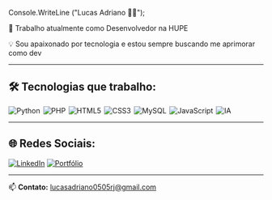 Console.WriteLine ("Lucas Adriano 👨‍💻");

💼 Trabalho atualmente como Desenvolvedor na HUPE

💡 Sou apaixonado por tecnologia e estou sempre buscando me aprimorar como dev

---

## 🛠️ Tecnologias que trabalho:

<div style="display: flex; flex-wrap: wrap; gap: 6px;">

<img alt="Python" src="https://img.shields.io/badge/Python-3776AB?style=for-the-badge&logo=python&logoColor=white"/>
<img alt="PHP" src="https://img.shields.io/badge/PHP-777BB4?style=for-the-badge&logo=php&logoColor=white"/>
<img alt="HTML5" src="https://img.shields.io/badge/HTML5-E34F26?style=for-the-badge&logo=html5&logoColor=white"/>
<img alt="CSS3" src="https://img.shields.io/badge/CSS3-1572B6?style=for-the-badge&logo=css3&logoColor=white"/>
<img alt="MySQL" src="https://img.shields.io/badge/MySQL-4479A1?style=for-the-badge&logo=mysql&logoColor=white"/>
<img alt="JavaScript" src="https://img.shields.io/badge/JavaScript-F7DF1E?style=for-the-badge&logo=javascript&logoColor=black"/>
<img alt="IA" src="https://img.shields.io/badge/IA-5E2BFF?style=for-the-badge&logo=openai&logoColor=white"/>


</div>

---

## 🌐 Redes Sociais:

[![LinkedIn](https://img.shields.io/badge/LinkedIn-0077B5?style=for-the-badge&logo=linkedin&logoColor=white)](https://www.linkedin.com/in/lucarx/)
[![Portfólio](https://img.shields.io/badge/Portf%C3%B3lio-6A0DAD?style=for-the-badge&logo=githubpages&logoColor=white)](https://lucarx.github.io/)

---

📫 **Contato:** [lucasadriano0505rj@gmail.com](mailto:lucasadriano0505rj@gmail.com)
